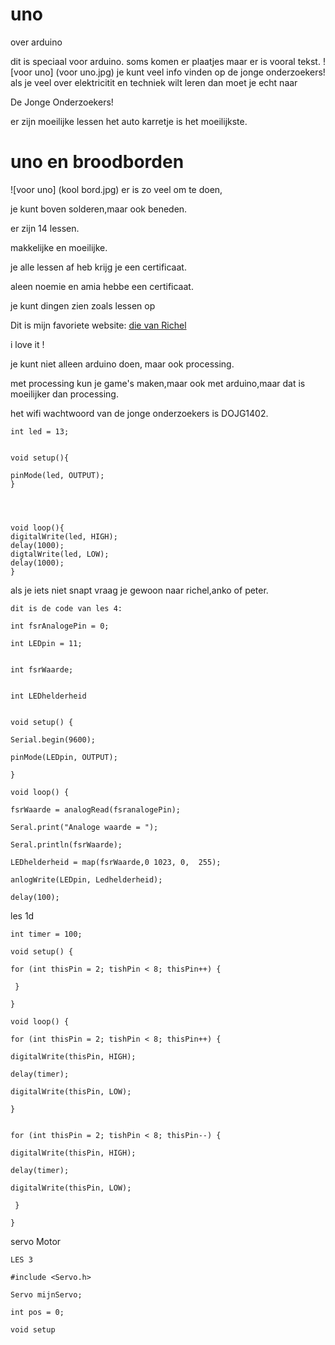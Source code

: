 # uno
over arduino

dit is speciaal voor arduino.
soms komen er plaatjes maar er is vooral tekst.
![voor uno] (voor uno.jpg)
je kunt veel info vinden op de jonge onderzoekers!
als je veel over elektricitit en techniek wilt leren dan moet je 
echt naar

De Jonge Onderzoekers!

er zijn moeilijke lessen het auto karretje is het
moeilijkste.

# uno en broodborden

![voor uno] (kool bord.jpg)
er is zo veel om te doen,

je kunt boven solderen,maar ook beneden.
 
er zijn 14 lessen.

makkelijke en moeilijke.

 je alle lessen af heb krijg je een certificaat.

aleen noemie en amia hebbe een certificaat.

je kunt dingen zien zoals lessen op

Dit is mijn favoriete website: [die van Richel](http://www.richelbilderbeek.nl)

i love it !

je kunt niet alleen arduino doen, maar ook processing.
 
met processing  kun je game's maken,maar ook met arduino,maar dat is moeilijker dan processing.

het wifi wachtwoord van de jonge onderzoekers is DOJG1402.
```
int led = 13;


void setup(){

pinMode(led, OUTPUT);
}




void loop(){
digitalWrite(led, HIGH);
delay(1000);
digtalWrite(led, LOW);
delay(1000);
}
```
als je iets niet snapt vraag je gewoon naar richel,anko of peter.

```
dit is de code van les 4:

int fsrAnalogePin = 0;

int LEDpin = 11;


int fsrWaarde;


int LEDhelderheid


void setup() {

Serial.begin(9600);

pinMode(LEDpin, OUTPUT);

}

void loop() {

fsrWaarde = analogRead(fsranalogePin);

Seral.print("Analoge waarde = ");

Seral.println(fsrWaarde);

LEDhelderheid = map(fsrWaarde,0 1023, 0,  255);

anlogWrite(LEDpin, Ledhelderheid);

delay(100);
```



les 1d
```
int timer = 100;

void setup() {

for (int thisPin = 2; tishPin < 8; thisPin++) {

 }
 
}

void loop() {

for (int thisPin = 2; tishPin < 8; thisPin++) {

digitalWrite(thisPin, HIGH);

delay(timer);

digitalWrite(thisPin, LOW);

}


for (int thisPin = 2; tishPin < 8; thisPin--) {

digitalWrite(thisPin, HIGH);

delay(timer);

digitalWrite(thisPin, LOW);

 }
 
}
```

servo Motor

```
LES 3

#include <Servo.h>

Servo mijnServo;

int pos = 0;

void setup
